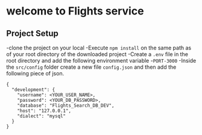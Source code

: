 # welcome to Flights service

## Project Setup
-clone the project on your local
-Execute `npm install` on the same path as of your root directory of the downloaded project
-Create a `.env` file in the root directory and add the following environment variable
  -`PORT-3000`
-Inside the `src/config` folder create a new file `config.json` and then add the following piece of json.

```
{
  "development": {
    "username": <YOUR_USER_NAME>,
    "password": <YOUR_DB_PASSWORD>,
    "database": "Flights_Search_DB_DEV",
    "host": "127.0.0.1",
    "dialect": "mysql"
  }
}


```